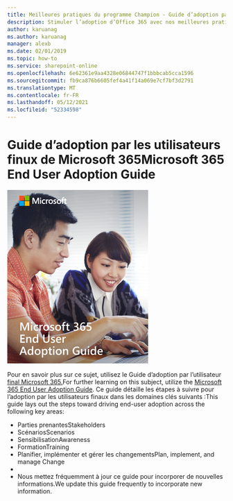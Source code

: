 ```yaml
---
title: Meilleures pratiques du programme Champion - Guide d’adoption par les utilisateurs finux de Microsoft 365
description: Stimuler l’adoption d’Office 365 avec nos meilleures pratiques du programme Champion et le Guide d’adoption par les utilisateurs finux de Microsoft 365.
author: karuanag
ms.author: karuanag
manager: alexb
ms.date: 02/01/2019
ms.topic: how-to
ms.service: sharepoint-online
ms.openlocfilehash: 6e62361e9aa4328e06844747f1bbbcab5cca1596
ms.sourcegitcommit: fb9ca876b6605fef4a41f14a069e7cf7bf3d2791
ms.translationtype: MT
ms.contentlocale: fr-FR
ms.lasthandoff: 05/12/2021
ms.locfileid: "52334598"
---
```

# <a name="microsoft-365-end-user-adoption-guide"></a><span data-ttu-id="99be8-103">Guide d’adoption par les utilisateurs finux de Microsoft 365</span><span class="sxs-lookup"><span data-stu-id="99be8-103">Microsoft 365 End User Adoption Guide</span></span>

![Guide d’adoption de Microsoft 365](media/m365euguide.png)

<span data-ttu-id="99be8-105">Pour en savoir plus sur ce sujet, utilisez le Guide d’adoption par l’utilisateur [final Microsoft 365.](https://aka.ms/adoptionguide)</span><span class="sxs-lookup"><span data-stu-id="99be8-105">For further learning on this subject, utilize the [Microsoft 365 End User Adoption Guide](https://aka.ms/adoptionguide).</span></span> <span data-ttu-id="99be8-106">Ce guide détaille les étapes à suivre pour l’adoption par les utilisateurs finaux dans les domaines clés suivants :</span><span class="sxs-lookup"><span data-stu-id="99be8-106">This guide lays out the steps toward driving end-user adoption across the following key areas:</span></span>

- <span data-ttu-id="99be8-107">Parties prenantes</span><span class="sxs-lookup"><span data-stu-id="99be8-107">Stakeholders</span></span>
- <span data-ttu-id="99be8-108">Scénarios</span><span class="sxs-lookup"><span data-stu-id="99be8-108">Scenarios</span></span>
- <span data-ttu-id="99be8-109">Sensibilisation</span><span class="sxs-lookup"><span data-stu-id="99be8-109">Awareness</span></span>
- <span data-ttu-id="99be8-110">Formation</span><span class="sxs-lookup"><span data-stu-id="99be8-110">Training</span></span> 
- <span data-ttu-id="99be8-111">Planifier, implémenter et gérer les changements</span><span class="sxs-lookup"><span data-stu-id="99be8-111">Plan, implement, and manage Change</span></span>
- 
- <span data-ttu-id="99be8-112">Nous mettez fréquemment à jour ce guide pour incorporer de nouvelles informations.</span><span class="sxs-lookup"><span data-stu-id="99be8-112">We update this guide frequently to incorporate new information.</span></span>